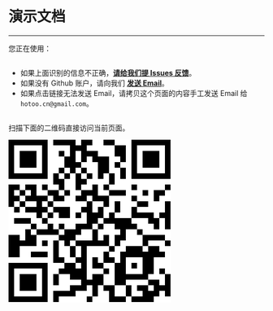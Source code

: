 # 演示文档

---

您正在使用：

<pre id="detector"></pre>

* 如果上面识别的信息不正确，<a id="issues"
  href="https://github.com/aralejs/detector/issues/new"
  target="_blank"><strong>请给我们提 Issues 反馈</strong></a>。
* 如果没有 Github 账户，请向我们 <a id="email" href="mailto:hotoo.cn@gmail.com"
  target="_blank"><strong>发送 Email</strong></a>。
* 如果点击链接无法发送 Email，请拷贝这个页面的内容手工发送 Email 给 `hotoo.cn@gmail.com`。

<pre id="ua"></pre>

<script type="text/javascript">/*<![CDATA[*/
  function isObject(obj){
    return Object.prototype.toString.call(obj) === "[object Object]";
  }
  function expandObject(obj){
    if(!isObject(obj)){return obj;}
    var s = '{';
    for(var k in obj){
      if(obj.hasOwnProperty(k)){
        s += k + ':' + typeof obj[k] + ',';
      }
    }
    s += '}';
    return s;
  }

  seajs.use("src/detector", function(detector){

    var OS_ALIAS = {
      // 4.0
      "windows/4":  "Windows 95",
      "windows/4.1": "Windows 98",
      "windows/4.9": "Windows ME",
      // 5.0
      "windows/5":  "Windows 2000",
      "windows/5.1":  "Windows XP",
      "windows/5.2":  "Windows Server 2003",
      // 6.0
      "windows/6":  "Windows Vista",
      "windows/6.1":  "Windows 7",
      "windows/6.2":  "Windows 8",
      "windows/6.3":  "Windows 8.1",
      // 10.0
      "macosx/10": "Mac OS X Cheetah",
      "macosx/10.1": "Mac OS X Puma",
      "macosx/10.2": "Mac OS X Jaguar",
      "macosx/10.3": "Mac OS X Panther",
      "macosx/10.4": "Mac OS X Tiger",
      "macosx/10.5": "Mac OS X Leopard",
      "macosx/10.6": "Mac OS X Snow Leopard",
      "macosx/10.7": "Mac OS X Lion",
      "macosx/10.8": "Mac OS X Mountain Lion",
      "macosx/10.9": "Mac OS X Mavericks"
    };

    var detectedInfo = [];
    detectedInfo.push("* 硬件设备："+detector.device.name+" "+detector.device.fullVersion);
    var osAlias = OS_ALIAS[detector.os.name+"/"+detector.os.version] || "N/A";
    detectedInfo.push("* 操作系统："+detector.os.name+" "+detector.os.fullVersion + " ("+osAlias+")");
    detectedInfo.push("* 浏览器："+detector.browser.name+" "+detector.browser.fullVersion+
        (detector.browser.compatible ? "(" + String(detector.browser.fullMode) + " 兼容模式)" : ""));
    detectedInfo.push("* 渲染引擎：" + detector.engine.name + " " + detector.engine.fullVersion +
        (detector.engine.compatible ? "(" + String(detector.engine.fullMode) + " 兼容模式)" : ""));

    document.getElementById("detector").innerHTML = detectedInfo.join("<br />");

    var ext;
    if(!window.external){
      ext = "undefined";
    }if(Object.prototype.toString.call(window.external)==="[object Object]"){
      ext = [];
      try{
        for(var k in window.external){
          ext.push(k+": "+typeof(window.external[k])+
            (window.external.hasOwnProperty(k)?"":"[prototype]"));
        }
      }catch(ex){window.console && console.log("1. "+k+":"+ex.message);}
      ext = "{"+ext.join(", ")+"}";
    }else{
      ext = window.external +"["+typeof(window.external)+"]";
    }
    var info = {
      ua : navigator.userAgent,
      vendor : navigator.vendor,
      vendorSub : navigator.vendorSub,
      platform : navigator.platform,
      external : ext,
      appCodeName : navigator.appCodeName,
      appName : navigator.appName,
      appVersion : navigator.appVersion,
      product : navigator.product,
      productSub : navigator.productSub,
      screenWidth : screen.width,
      screenHeight : screen.height,
      colorDepth : screen.colorDepth,
      documentMode: document.documentMode,
      compatMode: document.compatMode
    };

    var a = [
      "| 字段 | 值 |",
      "|------|----|"
    ];
    for(var k in info){
      if(!info.hasOwnProperty(k)){continue;}
      try{ // IE10 不支持此属性或方法。。。
        a.push("| "+k+" | "+String(info[k])+" |");
      }catch(ex){window.console && console.log("2. "+k+":"+ex.message);}
    }

    document.getElementById("ua").innerHTML = a.join("<br />");
    document.getElementById("email").setAttribute("href",
      "mailto:hotoo.cn@gmail.com?subject=" +
        encodeURIComponent("Detector 识别信息") +
      "&body="+
      encodeURIComponent(
        "请修正我们识别错误的信息：\n\n"+
        "> 注：只需要修改识别错误的部分即可。\n\n"+
        detectedInfo.join("\n")+
        "\n\n=========================\n"+
        "自动识别的原始信息如下（请勿修改）：\n"+a.join("\n")));

    document.getElementById("issues").href = "https://github.com/aralejs/detector/issues/new" +
        "?title=detector%20识别信息"+
        "&body=" +
          encodeURIComponent(
            "请修正我们识别错误的信息：\n\n"+
            "> 注：只需要修改识别错误的部分即可。\n\n"+
            detectedInfo.join("\n") +
            "\n"+
            "\n=========================\n"+
            "自动识别的原始信息如下（请勿修改）：\n\n"+
            detectedInfo.join("\n")+
            "\n\n"+
            a.join("\n")
          );
  });
/*]]>*/</script>

扫描下面的二维码直接访问当前页面。

![二维码](code.png)
